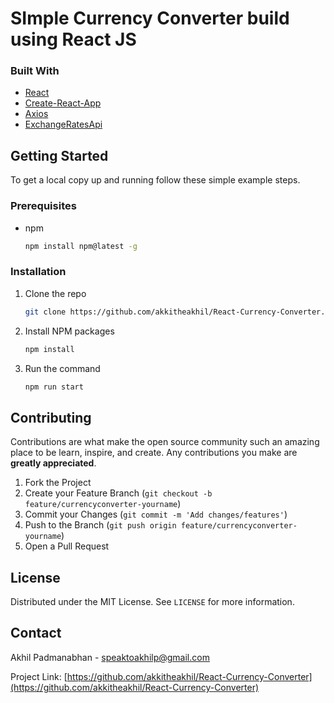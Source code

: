 # SImple Currency Converter build using React JS



### Built With

* [React](https://reactjs.org/)
* [Create-React-App](https://create-react-app.dev/)
* [Axios](https://www.npmjs.com/package/axios)
* [ExchangeRatesApi](https://exchangeratesapi.io)

<!-- GETTING STARTED -->
## Getting Started

To get a local copy up and running follow these simple example steps.

### Prerequisites

* npm
  ```sh
  npm install npm@latest -g
  ```

### Installation

1. Clone the repo
   ```sh
   git clone https://github.com/akkitheakhil/React-Currency-Converter.git
   ```
2. Install NPM packages
   ```sh
   npm install
   ```
3. Run the command
   ```sh
   npm run start
   ```

<!-- CONTRIBUTING -->
## Contributing

Contributions are what make the open source community such an amazing place to be learn, inspire, and create. Any contributions you make are **greatly appreciated**.

1. Fork the Project
2. Create your Feature Branch (`git checkout -b feature/currencyconverter-yourname`)
3. Commit your Changes (`git commit -m 'Add changes/features'`)
4. Push to the Branch (`git push origin feature/currencyconverter-yourname`)
5. Open a Pull Request


<!-- LICENSE -->
## License

Distributed under the MIT License. See `LICENSE` for more information.


<!-- CONTACT -->
## Contact

Akhil Padmanabhan - speaktoakhilp@gmail.com

Project Link: [https://github.com/akkitheakhil/React-Currency-Converter](https://github.com/akkitheakhil/React-Currency-Converter)

